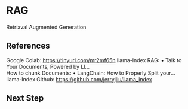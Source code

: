 # RAG 
Retriaval Augmented Generation
## References
Google Colab: https://tinyurl.com/mr2mf65n
llama-Index RAG:    • Talk to Your Documents, Powered by Ll...  
How to chunk Documents:    • LangChain: How to Properly Split your...   
llama-Index Github: https://github.com/jerryjliu/llama_index
## Next Step 
